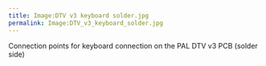```yaml
---
title: Image:DTV v3 keyboard solder.jpg
permalink: Image:DTV_v3_keyboard_solder.jpg
---
```


Connection points for keyboard connection on the PAL DTV v3 PCB (solder
side)
